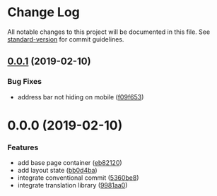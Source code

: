 # Change Log

All notable changes to this project will be documented in this file. See [standard-version](https://github.com/conventional-changelog/standard-version) for commit guidelines.

<a name="0.0.1"></a>
## [0.0.1](https://bitbucket.org/Pilopa/mtg-cube-new/compare/v0.0.0...v0.0.1) (2019-02-10)


### Bug Fixes

* address bar not hiding on mobile ([f09f653](https://bitbucket.org/Pilopa/mtg-cube-new/commits/f09f653))



<a name="0.0.0"></a>
# 0.0.0 (2019-02-10)


### Features

* add base page container ([eb82120](https://bitbucket.org/Pilopa/mtg-cube-new/commits/eb82120))
* add layout state ([bb0d4ba](https://bitbucket.org/Pilopa/mtg-cube-new/commits/bb0d4ba))
* integrate conventional commit ([5360be8](https://bitbucket.org/Pilopa/mtg-cube-new/commits/5360be8))
* integrate translation library ([9981aa0](https://bitbucket.org/Pilopa/mtg-cube-new/commits/9981aa0))
